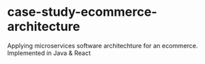 # case-study-ecommerce-architecture
Applying microservices software architechture for an ecommerce.  Implemented in Java &amp; React
